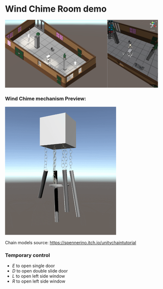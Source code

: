 # Wind Chime Room demo

![2020-06-08](https://github.com/wongchunhoi-IOIOCreative/Wind-Chime-Room-IN-PROGRESS/blob/master/screenshot/Screen%20Shot%202020-06-08%20at%206.45.59%20PM.png "screenshot")


### Wind Chime mechanism Preview:
![Chimes Preview](https://github.com/wongchunhoi-IOIOCreative/Wind-Chime-Room-IN-PROGRESS/blob/master/screenshot/chimeDemo1.gif)

Chain models source: https://spennerino.itch.io/unitychaintutorial


### Temporary control
- *E* to open single door
- *D* to open double slide door
- *L* to open left side window
- *R* to open left side window